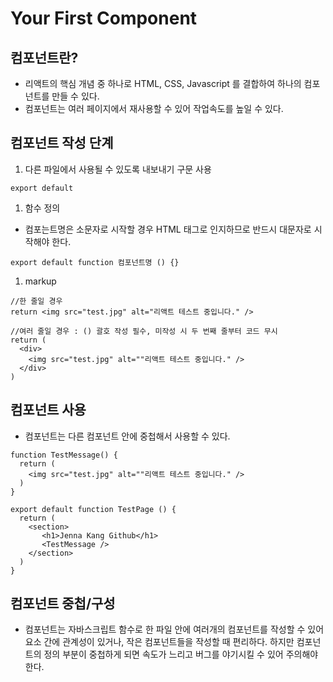# Your First Component

## 컴포넌트란?

- 리액트의 핵심 개념 중 하나로 HTML, CSS, Javascript 를 결합하여 하나의 컴포넌트를 만들 수 있다.
- 컴포넌트는 여러 페이지에서 재사용할 수 있어 작업속도를 높일 수 있다.

## 컴포넌트 작성 단계

1. 다른 파일에서 사용될 수 있도록 내보내기 구문 사용

```
export default
```

1. 함수 정의
- 컴포는트명은 소문자로 시작할 경우 HTML 태그로 인지하므로 반드시 대문자로 시작해야 한다.

```
export default function 컴포넌트명 () {}
```

1. markup

```
//한 줄일 경우
return <img src="test.jpg" alt="리액트 테스트 중입니다." />

//여러 줄일 경우 : () 괄호 작성 필수, 미작성 시 두 번째 줄부터 코드 무시
return (
  <div>
    <img src="test.jpg" alt=""리액트 테스트 중입니다." />
  </div>
)
```

## 컴포넌트 사용

- 컴포넌트는 다른 컴포넌트 안에 중첩해서 사용할 수 있다.

```
function TestMessage() {
  return (
    <img src="test.jpg" alt=""리액트 테스트 중입니다." />
  )
}

export default function TestPage () {
  return (
    <section>
       <h1>Jenna Kang Github</h1>
       <TestMessage />
    </section>
  )
}
```

## 컴포넌트 중첩/구성

- 컴포넌트는 자바스크립트 함수로 한 파일 안에 여러개의 컴포넌트를 작성할 수 있어 요소 간에 관계성이 있거나, 작은 컴포넌트들을 작성할 때 편리하다. 하지만 컴포넌트의 정의 부분이 중첩하게 되면 속도가 느리고 버그를 야기시킬 수 있어 주의해야 한다.